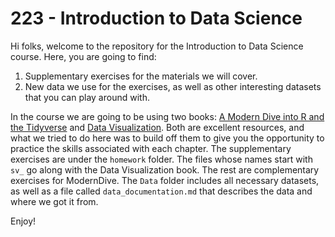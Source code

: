 # 223 - Introduction to Data Science 

Hi folks, welcome to the repository for the Introduction to Data Science course. Here, you are going to find: 

1) Supplementary exercises for the materials we will cover. 
2) New data we use for the exercises, as well as other interesting datasets that you can play around with.

In the course we are going to be using two books: [A Modern Dive into R and the Tidyverse](https://moderndive.com/) and [Data Visualization](https://socviz.co/). Both are excellent resources, and what we tried to do here was to build off them to give you the opportunity to practice the skills associated with each chapter. The supplementary exercises are under the `homework` folder. The files whose names start with `sv_` go along with the Data Visualization book. The rest are complementary exercises for ModernDive. The `Data` folder includes all necessary datasets, as well as a file called `data_documentation.md` that describes the data and where we got it from. 

Enjoy! 
